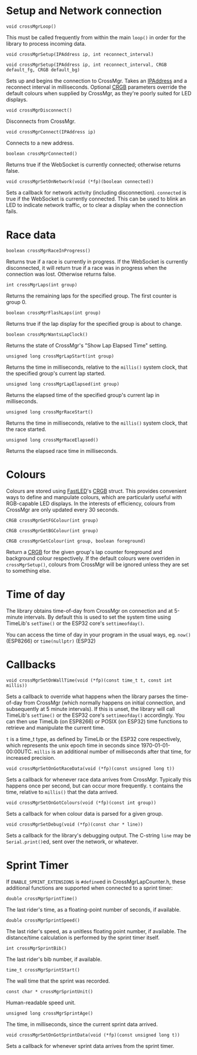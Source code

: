# Setup and Network connection

`void crossMgrLoop()`

This must be called frequently from within the main `loop()` in order for the library to process incoming data.

`void crossMgrSetup(IPAddress ip, int reconnect_interval)`

`void crossMgrSetup(IPAddress ip, int reconnect_interval, CRGB default_fg, CRGB default_bg)`

Sets up and begins the connection to CrossMgr.  Takes an [IPAddress](https://links2004.github.io/Arduino/dd/d5c/class_i_p_address.html) and a reconnect interval in milliseconds.  Optional [CRGB](http://fastled.io/docs/3.1/struct_c_r_g_b.html) parameters override the default colours when supplied by CrossMgr, as they're poorly suited for LED displays.

`void crossMgrDisconnect()`

Disconnects from CrossMgr.

`void crossMgrConnect(IPAddress ip)`

Connects to a new address.

`boolean crossMgrConnected()`

Returns true if the WebSocket is currently connected; otherwise returns false.

`void crossMgrSetOnNetwork(void (*fp)(boolean connected))`

Sets a callback for network activity (including disconnection).  `connected` is true if the WebSocket is currently connected.  This can be used to blink an LED to indicate network traffic, or to clear a display when the connection fails.


# Race data

`boolean crossMgrRaceInProgress()`

Returns true if a race is currently in progress.  If the WebSocket is currently disconnected, it will return true if a race was in progress when the connection was lost.  Otherwise returns false.

`int crossMgrLaps(int group)`

Returns the remaining laps for the specified group.  The first counter is group 0.

`boolean crossMgrFlashLaps(int group)`

Returns true if the lap display for the specified group is about to change.

`boolean crossMgrWantsLapClock()`

Returns the state of CrossMgr's "Show Lap Elapsed Time" setting.

`unsigned long crossMgrLapStart(int group)`

Returns the time in milliseconds, relative to the `millis()` system clock, that the specified group's current lap started.

`unsigned long crossMgrLapElapsed(int group)`

Returns the elapsed time of the specified group's current lap in milliseconds.

`unsigned long crossMgrRaceStart()`

Returns the time in milliseconds, relative to the `millis()` system clock, that the race started.

`unsigned long crossMgrRaceElapsed()`

Returns the elapsed race time in milliseconds.

# Colours
Colours are stored using [FastLED](https://fastled.io/)'s [CRGB](http://fastled.io/docs/3.1/struct_c_r_g_b.html) struct.  This provides convenient ways to define and manpulate colours, which are particularly useful with RGB-capable LED displays.  In the interests of efficiency, colours from CrossMgr are only updated every 30 seconds.

`CRGB crossMgrGetFGColour(int group)`

`CRGB crossMgrGetBGColour(int group)`

`CRGB crossMgrGetColour(int group, boolean foreground)`

Return a [CRGB](http://fastled.io/docs/3.1/struct_c_r_g_b.html) for the given group's lap counter foreground and background colour respectively.  If the default colours were overriden in `crossMgrSetup()`, colours from CrossMgr will be ignored unless they are set to something else.

# Time of day

The library obtains time-of-day from CrossMgr on connection and at 5-minute intervals.  By default this is used to set the system time using TimeLib's `setTime()` or the ESP32 core's `settimeofday()`.

You can access the time of day in your program in the usual ways, eg. `now()` (ESP8266) or `time(nullptr)` (ESP32)

# Callbacks
`void crossMgrSetOnWallTime(void (*fp)(const time_t t, const int millis))`

Sets a callback to override what happens when the library parses the time-of-day from CrossMgr (which normally happens on initial connection, and subsequently at 5 minute intervals).  If this is unset, the library will call TimeLib's `setTime()` or the ESP32 core's `settimeofday()` accordingly.  You can then use TimeLib (on ESP8266) or POSIX (on ESP32) time functions to retrieve and manipulate the current time.

`t` is a time_t type, as defined by TimeLib or the ESP32 core respectively, which represents the unix epoch time in seconds since 1970-01-01-00:00UTC.  `millis` is an additional number of milliseconds after that time, for increased precision.

`void crossMgrSetOnGotRaceData(void (*fp)(const unsigned long t))`

Sets a callback for whenever race data arrives from CrossMgr.  Typically this happens once per second, but can occur more frequently.  `t` contains the time, relative to `millis()` that the data arrived.

`void crossMgrSetOnGotColours(void (*fp)(const int group))`

Sets a callback for when colour data is parsed for a given group.

`void crossMgrSetDebug(void (*fp)(const char * line))`

Sets a callback for the library's debugging output.  The C-string `line` may be `Serial.print()`ed, sent over the network, or whatever.

# Sprint Timer
If `ENABLE_SPRINT_EXTENSIONS` is `#define`ed in CrossMgrLapCounter.h, these additional functions are supported when connected to a sprint timer:

`double crossMgrSprintTime()`

The last rider's time, as a floating-point number of seconds, if available.

`double crossMgrSprintSpeed()`

The last rider's speed, as a unitless floating point number, if available.  The distance/time calculation is performed by the sprint timer itself.

`int crossMgrSprintBib()`

The last rider's bib number, if available.

`time_t crossMgrSprintStart()`

The wall time that the sprint was recorded.

`const char * crossMgrSprintUnit()`

Human-readable speed unit.

`unsigned long crossMgrSprintAge()`

The time, in milliseconds, since the current sprint data arrived.

`void crossMgrSetOnGotSprintData(void (*fp)(const unsigned long t))`

Sets a callback for whenever sprint data arrives from the sprint timer.
